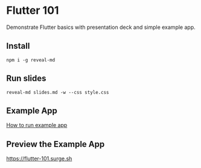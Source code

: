 # Flutter 101

Demonstrate Flutter basics with presentation deck and simple example app.

## Install

```
npm i -g reveal-md
```

## Run slides

```
reveal-md slides.md -w --css style.css
```

## Example App

[How to run example app](./example/README.md)

## Preview the Example App

https://flutter-101.surge.sh
